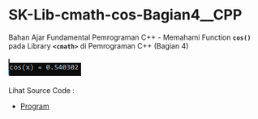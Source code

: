 # SK-Lib-cmath-cos-Bagian4__CPP
Bahan Ajar Fundamental Pemrograman C++ - Memahami Function <code><b>cos()</b></code> pada Library <code><b>&lt;cmath></b></code> di Pemrograman C++ (Bagian 4)<br><br>
<img src="https://github.com/RizkyKhapidsyah/SK-Lib-cmath-cos-Bagian4__CPP/blob/master/SK-Lib-cmath-cos-Bagian4__CPP/result/001.PNG"><br><br>
Lihat Source Code : <br>
- <a href="https://github.com/RizkyKhapidsyah/SK-Lib-cmath-cos-Bagian4__CPP/blob/master/SK-Lib-cmath-cos-Bagian4__CPP/Source.cpp">Program</a>
